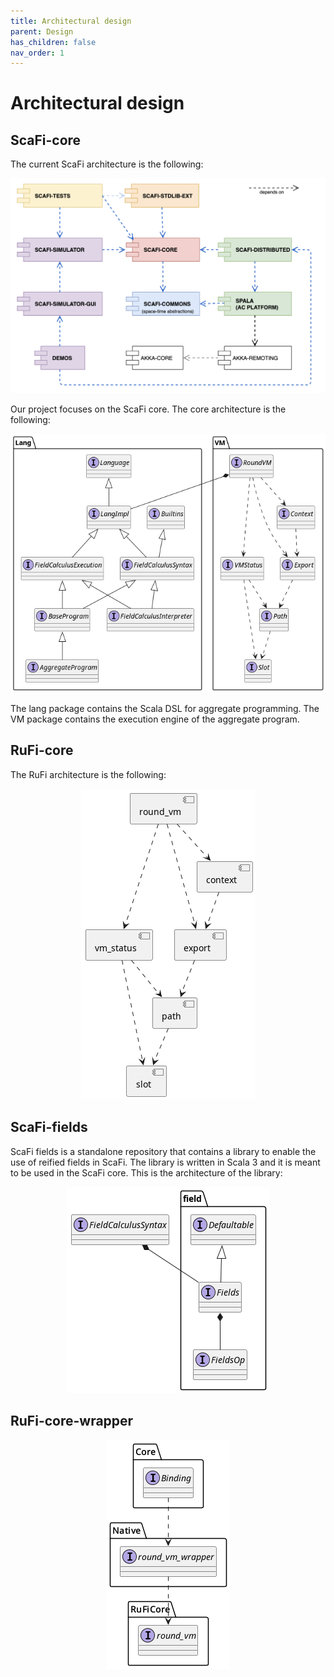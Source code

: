 ```yaml
---
title: Architectural design
parent: Design
has_children: false
nav_order: 1
---
```

# Architectural design

## ScaFi-core

The current ScaFi architecture is the following:

<div align="center"> 
    <img src="/assets/images/scafi-architecture.png"> 
</div>

Our project focuses on the ScaFi core.
The core architecture is the following:

<div align="center"> 
    <img src="/assets/images/scafi-core-architecture.png"> 
</div>

The lang package contains the Scala DSL for aggregate programming.
The VM package contains the execution engine of the aggregate program.

## RuFi-core

The RuFi architecture is the following:

<div align="center"> 
    <img src="/assets/images/rufi-core-architecture.png"> 
</div>

## ScaFi-fields

ScaFi fields is a standalone repository that contains a library to enable the use of reified fields in ScaFi.
The library is written in Scala 3 and it is meant to be used in the ScaFi core.
This is the architecture of the library:

<div align="center"> 
    <img src="/assets/images/fields.png"> 
</div>

## RuFi-core-wrapper

<div align="center"> 
    <img src="/assets/images/rufi-core-wrapper-architecture.png"> 
</div>
